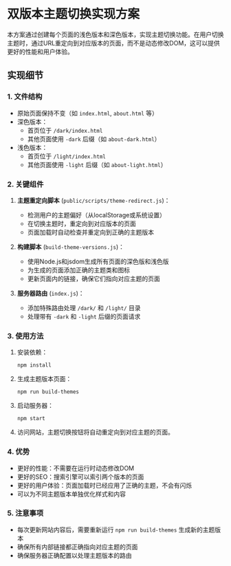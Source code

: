 # 双版本主题切换实现方案

本方案通过创建每个页面的浅色版本和深色版本，实现主题切换功能。在用户切换主题时，通过URL重定向到对应版本的页面，而不是动态修改DOM，这可以提供更好的性能和用户体验。

## 实现细节

### 1. 文件结构

- 原始页面保持不变（如 `index.html`, `about.html` 等）
- 深色版本：
  - 首页位于 `/dark/index.html`
  - 其他页面使用 `-dark` 后缀（如 `about-dark.html`）
- 浅色版本：
  - 首页位于 `/light/index.html`
  - 其他页面使用 `-light` 后缀（如 `about-light.html`）

### 2. 关键组件

1. **主题重定向脚本** (`public/scripts/theme-redirect.js`)：
   - 检测用户的主题偏好（从localStorage或系统设置）
   - 在切换主题时，重定向到对应版本的页面
   - 页面加载时自动检查并重定向到正确的主题版本

2. **构建脚本** (`build-theme-versions.js`)：
   - 使用Node.js和jsdom生成所有页面的深色版和浅色版
   - 为生成的页面添加正确的主题类和图标
   - 更新页面内的链接，确保它们指向对应主题的页面

3. **服务器路由** (`index.js`)：
   - 添加特殊路由处理 `/dark/` 和 `/light/` 目录
   - 处理带有 `-dark` 和 `-light` 后缀的页面请求

### 3. 使用方法

1. 安装依赖：
   ```
   npm install
   ```

2. 生成主题版本页面：
   ```
   npm run build-themes
   ```

3. 启动服务器：
   ```
   npm start
   ```

4. 访问网站，主题切换按钮将自动重定向到对应主题的页面。

### 4. 优势

- 更好的性能：不需要在运行时动态修改DOM
- 更好的SEO：搜索引擎可以索引两个版本的页面
- 更好的用户体验：页面加载时已经应用了正确的主题，不会有闪烁
- 可以为不同主题版本单独优化样式和内容

### 5. 注意事项

- 每次更新网站内容后，需要重新运行 `npm run build-themes` 生成新的主题版本
- 确保所有内部链接都正确指向对应主题的页面
- 确保服务器正确配置以处理主题版本的路由 